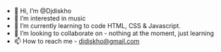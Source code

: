 - 👋 Hi, I’m @Djdiskho
- 👀 I’m interested in music
- 🌱 I’m currently learning to code HTML, CSS & Javascript.
- 💞️ I’m looking to collaborate on - nothing at the moment, just learning
- 📫 How to reach me - djdiskho@gmail.com

<!---
Djdiskho/Djdiskho is a ✨ special ✨ repository because its `README.md` (this file) appears on your GitHub profile.
You can click the Preview link to take a look at your changes.
--->
